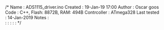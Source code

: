 
/*
  Name		    :	ADS1115_driver.ino
  Created		  :	19-Jan-19 17:00
  Author		  :	Oscar goos
	Code		    :	C++, Flash: 8872B, RAM: 494B
	Contrcoller	:	ATmega328
	Last tested	:	14-Jan-2019
	Notes		    :   
				      :	
				      :	
				      :	
				      :	
				      :	
*/
